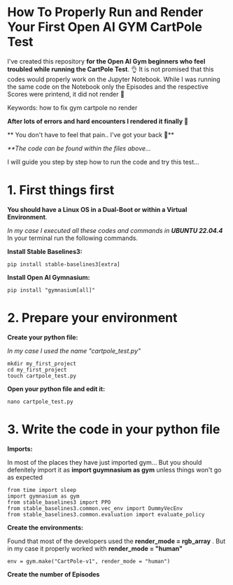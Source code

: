 # How To Properly Run and Render Your First Open AI GYM CartPole Test
I've created this repository **for the Open AI Gym beginners who feel troubled while running the CartPole Test**. 👌️
It is not promised that this codes would properly work on the Jupyter Notebook. While I was running the same code on the Notebook only the Episodes and the respective Scores were printend, it did not render 🥲️

Keywords: how to fix gym cartpole no render 

**After lots of errors and hard encounters I rendered it finally 🥳️**

** You don't have to feel that pain..  I've got your back 🤗️**

_**The code can be found within the files above..._

I will guide you step by step how to run the code and try this test...

# 1. First things first
**You should have a Linux OS in a Dual-Boot or within a Virtual Environment**. 

_In my case I executed all these codes and commands in **UBUNTU 22.04.4**_
In your terminal run the following commands.

**Install Stable Baselines3:**
```
pip install stable-baselines3[extra]
```

**Install Open AI Gymnasium:**
```
pip install "gymnasium[all]"
```

# 2. Prepare your environment
**Create your python file:**

_In my case I used the name "cartpole_test.py"_
```
mkdir my_first_project
cd my_first_project
touch cartpole_test.py
```

**Open your python file and edit it:**
```
nano cartpole_test.py
```

# 3. Write the code in your python file

**Imports:**

In most of the places they have just imported gym... But you should defenitely import it as **import guymnasium as gym** unless things won't go as expected 
```
from time import sleep
import gymnasium as gym
from stable_baselines3 import PPO
from stable_baselines3.common.vec_env import DummyVecEnv
from stable_baselines3.common.evaluation import evaluate_policy
```
**Create the environments:**

Found that most of the developers used the **render_mode = rgb_array** . But in my case it properly worked with **render_mode = "human"**
```
env = gym.make("CartPole-v1", render_mode = "human")
```

**Create the number of Episodes**

